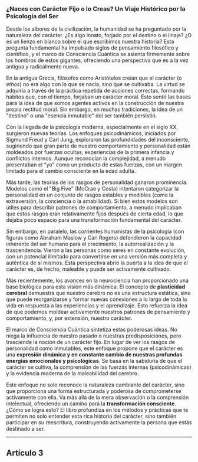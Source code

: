 ### **¿Naces con Carácter Fijo o lo Creas? Un Viaje Histórico por la Psicología del Ser**
Desde los albores de la civilización, la humanidad se ha preguntado por la naturaleza del carácter. ¿Es algo innato, forjado por el destino o el linaje? ¿O es un lienzo en blanco sobre el que escribimos nuestra historia? Esta pregunta fundamental ha impulsado siglos de pensamiento filosófico y científico, y el marco de Consciencia Cuántica se asienta firmemente sobre los hombros de estos gigantes, ofreciendo una perspectiva que es a la vez antigua y radicalmente nueva.

En la antigua Grecia, filósofos como Aristóteles creían que el carácter (o *ethos*) no era algo con lo que se nacía, sino que se cultivaba. La virtud se adquiría a través de la práctica repetida de acciones correctas, formando hábitos que, con el tiempo, forjaban un carácter moral. Esto sentó las bases para la idea de que somos agentes activos en la construcción de nuestra propia rectitud moral. Sin embargo, en muchas tradiciones, la idea de un "destino" o una "esencia inmutable" del ser también persistió.

Con la llegada de la psicología moderna, especialmente en el siglo XX, surgieron nuevas teorías. Los enfoques psicodinámicos, iniciados por Sigmund Freud y Carl Jung, exploraron las profundidades del inconsciente, sugiriendo que gran parte de nuestro comportamiento y personalidad están moldeados por fuerzas ocultas, experiencias de la primera infancia y conflictos internos. Aunque reconocían la complejidad, a menudo presentaban el "yo" como un producto de estas fuerzas, con un margen limitado para el cambio consciente en la edad adulta.

Más tarde, las teorías de los rasgos de personalidad ganaron prominencia. Modelos como el "Big Five" (McCrae y Costa) intentaron categorizar la personalidad en un conjunto de rasgos estables y medibles (como la extraversión, la conciencia o la amabilidad). Si bien estos modelos son útiles para describir patrones de comportamiento, a menudo implicaban que estos rasgos eran relativamente fijos después de cierta edad, lo que dejaba poco espacio para una transformación fundamental del carácter.

Sin embargo, en paralelo, las corrientes humanistas de la psicología (con figuras como Abraham Maslow y Carl Rogers) defendieron la capacidad inherente del ser humano para el crecimiento, la autorrealización y la trascendencia. Vieron a las personas como seres en constante evolución, con un potencial ilimitado para convertirse en una versión más completa y auténtica de sí mismos. Esta perspectiva abrió la puerta a la idea de que el carácter es, de hecho, maleable y puede ser activamente cultivado.

Más recientemente, los avances en la neurociencia han proporcionado una base biológica para esta visión más dinámica. El concepto de **plasticidad cerebral** demuestra que nuestro cerebro no es una estructura estática, sino que puede reorganizarse y formar nuevas conexiones a lo largo de toda la vida en respuesta a las experiencias y el aprendizaje. Esto refuerza la idea de que podemos moldear activamente nuestros patrones de pensamiento y comportamiento, y, por extensión, nuestro carácter.

El marco de Consciencia Cuántica sintetiza estas poderosas ideas. No niega la influencia de nuestro pasado o nuestras predisposiciones, pero trasciende la noción de un carácter fijo. En lugar de ver los rasgos de personalidad como inmutables, este enfoque propone que el carácter es una **expresión dinámica y en constante cambio de nuestras profundas energías emocionales y psicológicas**. Se basa en la sabiduría de que el carácter se cultiva, la comprensión de las fuerzas internas (psicodinámicas) y la evidencia moderna de la maleabilidad del cerebro.

Este enfoque no solo reconoce la naturaleza cambiante del carácter, sino que proporciona una forma estructurada y poderosa de comprometerse activamente con ella. Va más allá de la mera observación o la comprensión intelectual, ofreciendo un camino para la **transformación consciente**. ¿Cómo se logra esto? El libro profundiza en los métodos y prácticas que te permiten no solo entender esta rica historia del carácter, sino también participar en su reescritura, construyendo activamente la persona que estás destinado a ser.

---

## Artículo 3
